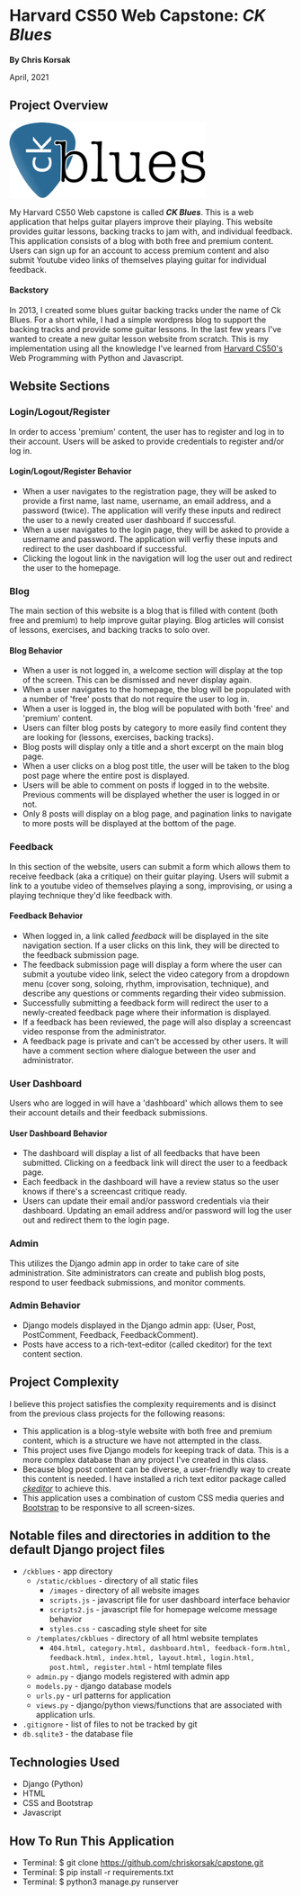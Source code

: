 # Harvard CS50 Web Capstone: *CK Blues*
__By Chris Korsak__

April, 2021

## Project Overview

<img src="ckblues/static/ckblues/images/logo_w_text_outline_2.png" alt="CK Blues" width="350">

My Harvard CS50 Web capstone is called __*CK Blues*__. This is a web application that helps guitar players improve their playing. This website provides guitar lessons, backing tracks to jam with, and individual feedback. This application consists of a blog with both free and premium content. Users can sign up for an account to access premium content and also submit Youtube video links of themselves playing guitar for individual feedback.

#### Backstory

In 2013, I created some blues guitar backing tracks under the name of Ck Blues. For a short while, I had a simple wordpress blog to support the backing tracks and provide some guitar lessons. In the last few years I've wanted to create a new guitar lesson website from scratch. This is my implementation using all the knowledge I've learned from [Harvard CS50's](https://cs50.harvard.edu/web/2020/) Web Programming with Python and Javascript.

## Website Sections

### Login/Logout/Register
In order to access 'premium' content, the user has to register and log in to their account. Users will be asked to provide credentials to register and/or log in.
#### Login/Logout/Register Behavior
* When a user navigates to the registration page, they will be asked to provide a first name, last name, username, an email address, and a password (twice). The application will verify these inputs and redirect the user to a newly created user dashboard if successful.
* When a user navigates to the login page, they will be asked to provide a username and password. The application will verfiy these inputs and redirect to the user dashboard if successful.
* Clicking the logout link in the navigation will log the user out and redirect the user to the homepage.

### Blog
The main section of this website is a blog that is filled with content (both free and premium) to help improve guitar playing. Blog articles will consist of lessons, exercises, and backing tracks to solo over.
#### Blog Behavior
* When a user is not logged in, a welcome section will display at the top of the screen. This can be dismissed and never display again.
* When a user navigates to the homepage, the blog will be populated with a number of 'free' posts that do not require the user to log in.
* When a user is logged in, the blog will be populated with both 'free' and 'premium' content.
* Users can filter blog posts by category to more easily find content they are looking for (lessons, exercises, backing tracks).
* Blog posts will display only a title and a short excerpt on the main blog page.
* When a user clicks on a blog post title, the user will be taken to the blog post page where the entire post is displayed.
* Users will be able to comment on posts if logged in to the website. Previous comments will be displayed whether the user is logged in or not.
* Only 8 posts will display on a blog page, and pagination links to navigate to more posts will be displayed at the bottom of the page.

### Feedback
In this section of the website, users can submit a form which allows them to receive feedback (aka a critique) on their guitar playing. Users will submit a link to a youtube video of themselves playing a song, improvising, or using a playing technique they'd like feedback with.
#### Feedback Behavior
* When logged in, a link called *feedback* will be displayed in the site navigation section. If a user clicks on this link, they will be directed to the feedback submission page.
* The feedback submission page will display a form where the user can submit a youtube video link, select the video category from a dropdown menu (cover song, soloing, rhythm, improvisation, technique), and describe any questions or comments regarding their video submission.
* Successfully submitting a feedback form will redirect the user to a newly-created feedback page where their information is displayed.
* If a feedback has been reviewed, the page will also display a screencast video response from the administrator.
* A feedback page is private and can't be accessed by other users. It will have a comment section where dialogue between the user and administrator.

### User Dashboard
Users who are logged in will have a 'dashboard' which allows them to see their account details and their feedback submissions.
#### User Dashboard Behavior
* The dashboard will display a list of all feedbacks that have been submitted. Clicking on a feedback link will direct the user to a feedback page.
* Each feedback in the dashboard will have a review status so the user knows if there's a screencast critique ready.
* Users can update their email and/or password credentials via their dashboard. Updating an email address and/or password will log the user out and redirect them to the login page.

### Admin
This utilizes the Django admin app in order to take care of site administration. Site administrators can create and publish blog posts, respond to user feedback submissions, and monitor comments.
### Admin Behavior
* Django models displayed in the Django admin app: (User, Post, PostComment, Feedback, FeedbackComment).
* Posts have access to a rich-text-editor (called ckeditor) for the text content section.

## Project Complexity
I believe this project satisfies the complexity requirements and is disinct from the previous class projects for the following reasons:

* This application is a blog-style website with both free and premium content, which is a structure we have not attempted in the class.
* This project uses five Django models for keeping track of data. This is a more complex database than any project I've created in this class.
* Because blog post content can be diverse, a user-friendly way to create this content is needed. I have installed a rich text editor package called [*ckeditor*](https://github.com/django-ckeditor/django-ckeditor) to achieve this.
* This application uses a combination of custom CSS media queries and [Bootstrap](https://getbootstrap.com/) to be responsive to all screen-sizes.

## Notable files and directories in addition to the default Django project files

* `/ckblues` - app directory
  * `/static/ckblues` - directory of all static files
    * `/images` - directory of all website images
    * `scripts.js` - javascript file for user dashboard interface behavior
    * `scripts2.js` - javascript file for homepage welcome message behavior
    * `styles.css` - cascading style sheet for site
  * `/templates/ckblues` - directory of all html website templates
    * `404.html, category.html, dashboard.html, feedback-form.html, feedback.html, index.html, layout.html, login.html, post.html, register.html` - html template files
  * `admin.py` - django models registered with admin app
  * `models.py` - django database models
  * `urls.py` - url patterns for application
  * `views.py` - django/python views/functions that are associated with application urls.
* `.gitignore` - list of files to not be tracked by git
* `db.sqlite3` - the database file

## Technologies Used
* Django (Python)
* HTML
* CSS and Bootstrap
* Javascript

## How To Run This Application

* Terminal: $ git clone https://github.com/chriskorsak/capstone.git
* Terminal: $ pip install -r requirements.txt
* Terminal: $ python3 manage.py runserver
